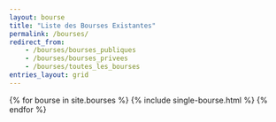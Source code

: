 ```yaml
---
layout: bourse
title: "Liste des Bourses Existantes"
permalink: /bourses/
redirect_from:
    - /bourses/bourses_publiques
    - /bourses/bourses_privees
    - /bourses/toutes_les_bourses
entries_layout: grid
---
```


<div class="posts clearfix"></div>
    {% for bourse in site.bourses %}
        {% include single-bourse.html %}
    {% endfor %}


<style>
    .clearfix:before,
    .clearfix:after {
    content: " ";
    display: table;
    }

    .clearfix:after {
    clear: both;
    }
</style>
